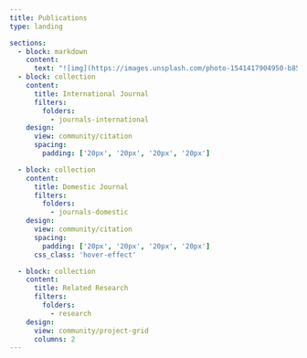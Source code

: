 ```yaml
---
title: Publications
type: landing

sections:
  - block: markdown
    content:
      text: "![img](https://images.unsplash.com/photo-1541417904950-b855846fe074?q=80&w=2882&auto=format&fit=crop&ixlib=rb-4.0.3&ixid=M3wxMjA3fDB8MHxwaG90by1wYWdlfHx8fGVufDB8fHx8fA%3D%3D)"
  - block: collection
    content:
      title: International Journal
      filters:
        folders:
          - journals-international
    design:
      view: community/citation
      spacing:
        padding: ['20px', '20px', '20px', '20px']

  - block: collection
    content:
      title: Domestic Journal
      filters:
        folders:
          - journals-domestic
    design:
      view: community/citation
      spacing:
        padding: ['20px', '20px', '20px', '20px'] 
      css_class: 'hover-effect'

  - block: collection
    content:
      title: Related Research
      filters:
        folders:
          - research
    design:
      view: community/project-grid
      columns: 2
---
```


